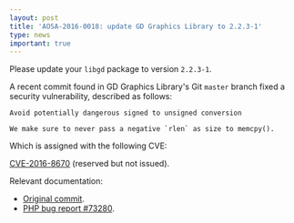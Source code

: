 ```yaml
---
layout: post
title: 'AOSA-2016-0018: update GD Graphics Library to 2.2.3-1'
type: news
important: true
---
```


Please update your `libgd` package to version `2.2.3-1`.

A recent commit found in GD Graphics Library's Git `master` branch fixed a security vulnerability, described as follows:

    Avoid potentially dangerous signed to unsigned conversion

    We make sure to never pass a negative `rlen` as size to memcpy().

Which is assigned with the following CVE:

[CVE-2016-8670](https://cve.mitre.org/cgi-bin/cvename.cgi?name=CVE-2016-8670) (reserved but not issued).

Relevant documentation:

- [Original commit](https://github.com/libgd/libgd/commit/53110871935244816bbb9d131da0bccff734bfe9).
- [PHP bug report #73280](https://bugs.php.net/bug.php?id=73280).